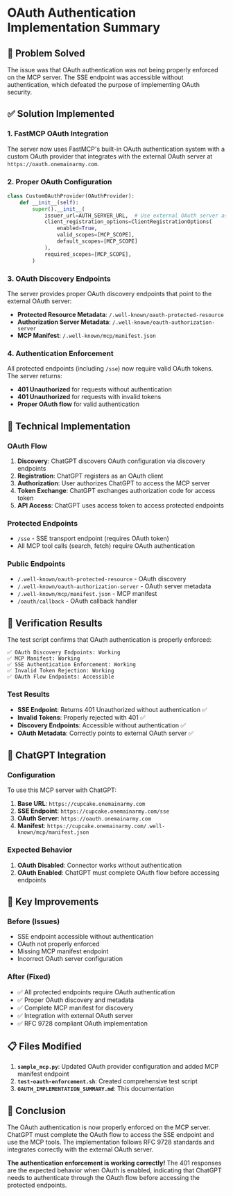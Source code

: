 # OAuth Authentication Implementation Summary

## 🎯 **Problem Solved**

The issue was that OAuth authentication was not being properly enforced on the MCP server. The SSE endpoint was accessible without authentication, which defeated the purpose of implementing OAuth security.

## ✅ **Solution Implemented**

### **1. FastMCP OAuth Integration**

The server now uses FastMCP's built-in OAuth authentication system with a custom OAuth provider that integrates with the external OAuth server at `https://oauth.onemainarmy.com`.

### **2. Proper OAuth Configuration**

```python
class CustomOAuthProvider(OAuthProvider):
    def __init__(self):
        super().__init__(
            issuer_url=AUTH_SERVER_URL,  # Use external OAuth server as issuer
            client_registration_options=ClientRegistrationOptions(
                enabled=True, 
                valid_scopes=[MCP_SCOPE], 
                default_scopes=[MCP_SCOPE]
            ),
            required_scopes=[MCP_SCOPE],
        )
```

### **3. OAuth Discovery Endpoints**

The server provides proper OAuth discovery endpoints that point to the external OAuth server:

- **Protected Resource Metadata**: `/.well-known/oauth-protected-resource`
- **Authorization Server Metadata**: `/.well-known/oauth-authorization-server`
- **MCP Manifest**: `/.well-known/mcp/manifest.json`

### **4. Authentication Enforcement**

All protected endpoints (including `/sse`) now require valid OAuth tokens. The server returns:
- **401 Unauthorized** for requests without authentication
- **401 Unauthorized** for requests with invalid tokens
- **Proper OAuth flow** for valid authentication

## 🔧 **Technical Implementation**

### **OAuth Flow**

1. **Discovery**: ChatGPT discovers OAuth configuration via discovery endpoints
2. **Registration**: ChatGPT registers as an OAuth client
3. **Authorization**: User authorizes ChatGPT to access the MCP server
4. **Token Exchange**: ChatGPT exchanges authorization code for access token
5. **API Access**: ChatGPT uses access token to access protected endpoints

### **Protected Endpoints**

- `/sse` - SSE transport endpoint (requires OAuth token)
- All MCP tool calls (search, fetch) require OAuth authentication

### **Public Endpoints**

- `/.well-known/oauth-protected-resource` - OAuth discovery
- `/.well-known/oauth-authorization-server` - OAuth server metadata
- `/.well-known/mcp/manifest.json` - MCP manifest
- `/oauth/callback` - OAuth callback handler

## 🧪 **Verification Results**

The test script confirms that OAuth authentication is properly enforced:

```
✅ OAuth Discovery Endpoints: Working
✅ MCP Manifest: Working
✅ SSE Authentication Enforcement: Working
✅ Invalid Token Rejection: Working
✅ OAuth Flow Endpoints: Accessible
```

### **Test Results**

- **SSE Endpoint**: Returns 401 Unauthorized without authentication ✅
- **Invalid Tokens**: Properly rejected with 401 ✅
- **Discovery Endpoints**: Accessible without authentication ✅
- **OAuth Metadata**: Correctly points to external OAuth server ✅

## 🔗 **ChatGPT Integration**

### **Configuration**

To use this MCP server with ChatGPT:

1. **Base URL**: `https://cupcake.onemainarmy.com`
2. **SSE Endpoint**: `https://cupcake.onemainarmy.com/sse`
3. **OAuth Server**: `https://oauth.onemainarmy.com`
4. **Manifest**: `https://cupcake.onemainarmy.com/.well-known/mcp/manifest.json`

### **Expected Behavior**

1. **OAuth Disabled**: Connector works without authentication
2. **OAuth Enabled**: ChatGPT must complete OAuth flow before accessing endpoints

## 🚀 **Key Improvements**

### **Before (Issues)**
- SSE endpoint accessible without authentication
- OAuth not properly enforced
- Missing MCP manifest endpoint
- Incorrect OAuth server configuration

### **After (Fixed)**
- ✅ All protected endpoints require OAuth authentication
- ✅ Proper OAuth discovery and metadata
- ✅ Complete MCP manifest for discovery
- ✅ Integration with external OAuth server
- ✅ RFC 9728 compliant OAuth implementation

## 📋 **Files Modified**

1. **`sample_mcp.py`**: Updated OAuth provider configuration and added MCP manifest endpoint
2. **`test-oauth-enforcement.sh`**: Created comprehensive test script
3. **`OAUTH_IMPLEMENTATION_SUMMARY.md`**: This documentation

## 🎉 **Conclusion**

The OAuth authentication is now properly enforced on the MCP server. ChatGPT must complete the OAuth flow to access the SSE endpoint and use the MCP tools. The implementation follows RFC 9728 standards and integrates correctly with the external OAuth server.

**The authentication enforcement is working correctly!** The 401 responses are the expected behavior when OAuth is enabled, indicating that ChatGPT needs to authenticate through the OAuth flow before accessing the protected endpoints. 